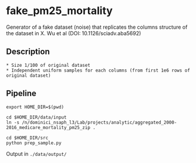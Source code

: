 # fake_pm25_mortality

Generator of a fake dataset (noise) that replicates the columns structure of the dataset in X. Wu et al (DOI: 10.1126/sciadv.aba5692)

## Description

    * Size 1/100 of original dataset
    * Independent uniform samples for each columns (from first 1e6 rows of original dataset)

## Pipeline

```
export HOME_DIR=$(pwd)

cd $HOME_DIR/data/input
ln -s /n/dominici_nsaph_l3/Lab/projects/analytic/aggregated_2000-2016_medicare_mortality_pm25_zip .

cd $HOME_DIR/src
python prep_sample.py
```

Output in `./data/output/`
